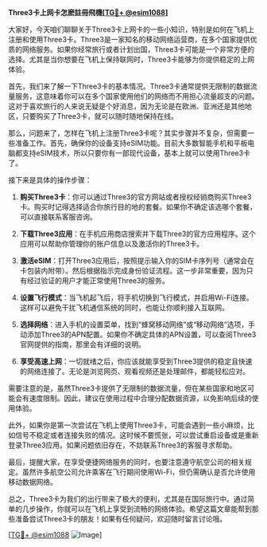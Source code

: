 **Three3卡上网卡怎麽註冊飛機[[TG💪+ @esim1088](https://t.me/s/esim1088)]**

大家好，今天咱们聊聊关于Three3卡上网卡的一些小知识，特别是如何在飞机上注册和使用Three3卡。Three3是一家知名的移动网络运营商，在多个国家提供优质的网络服务。如果你经常旅行或者计划出国，Three3卡可能是一个非常方便的选择。尤其是当你想要在飞机上保持联网时，Three3卡能够为你提供稳定的上网体验。

首先，我们来了解一下Three3卡的基本情况。Three3卡通常提供无限制的数据流量服务，这意味着你可以在多个国家使用他们的网络而不用担心流量超支的问题。这对于喜欢旅行的人来说无疑是个好消息，因为无论是在欧洲、亚洲还是其他地区，只要购买了Three3卡，就可以随时随地保持在线。

那么，问题来了，怎样在飞机上注册Three3卡呢？其实步骤并不复杂，但需要一些准备工作。首先，确保你的设备支持eSIM功能。目前大多数智能手机和平板电脑都支持eSIM技术，所以只要你有一部现代设备，基本上就可以使用Three3卡了。

接下来是具体的操作步骤：

1. **购买Three3卡**：你可以通过Three3的官方网站或者授权经销商购买Three3卡。购买时记得选择适合你旅行目的地的套餐。如果你不确定该选哪个套餐，可以直接联系客服咨询。

2. **下载Three3应用**：在手机应用商店搜索并下载Three3的官方应用程序。这个应用可以帮助你管理你的账户信息以及激活你的Three3卡。

3. **激活eSIM**：打开Three3应用后，按照提示输入你的SIM卡序列号（通常会在卡包装内附带）。然后根据指示完成身份验证流程。这一步非常重要，因为只有经过验证的用户才能正常使用Three3的服务。

4. **设置飞行模式**：当飞机起飞后，将手机切换到飞行模式，并启用Wi-Fi连接。这样可以避免干扰飞机通信系统的同时，也能让你顺利接入互联网。

5. **选择网络**：进入手机的设置菜单，找到“蜂窝移动网络”或“移动网络”选项，手动添加Three3的APN配置。如果你不确定具体的APN设置，可以查阅Three3官网提供的指南，那里会有详细的说明。

6. **享受高速上网**：一切就绪之后，你应该就能享受到Three3提供的稳定且快速的网络连接了。无论是浏览网页、观看视频还是处理邮件，都能轻松应对。

需要注意的是，虽然Three3卡提供了无限制的数据流量，但在某些国家和地区可能会有速度限制。因此，建议在使用过程中合理分配数据资源，以免影响后续的使用体验。

此外，如果你是第一次尝试在飞机上使用Three3卡，可能会遇到一些小麻烦，比如信号不稳定或者连接失败的情况。这时候不要慌张，可以尝试重启设备或是重新登录Three3应用。如果问题依旧存在，不妨联系Three3的客服寻求帮助。

最后，提醒大家，在享受便捷网络服务的同时，也要注意遵守航空公司的相关规定。虽然许多航空公司允许乘客在飞行期间使用Wi-Fi，但仍需确认是否允许使用移动数据网络。

总之，Three3卡为我们的出行带来了极大的便利，尤其是在国际旅行中。通过简单的几步操作，你就可以在飞机上享受到流畅的网络体验。希望这篇文章能帮到那些准备尝试Three3卡的朋友！如果有任何疑问，欢迎随时留言讨论哦。

[[TG💪+ @esim1088](https://t.me/s/esim1088) ![Image](https://i.postimg.cc/4NQfJmqS/Snipaste-2025-05-13-00-14-12.png)]